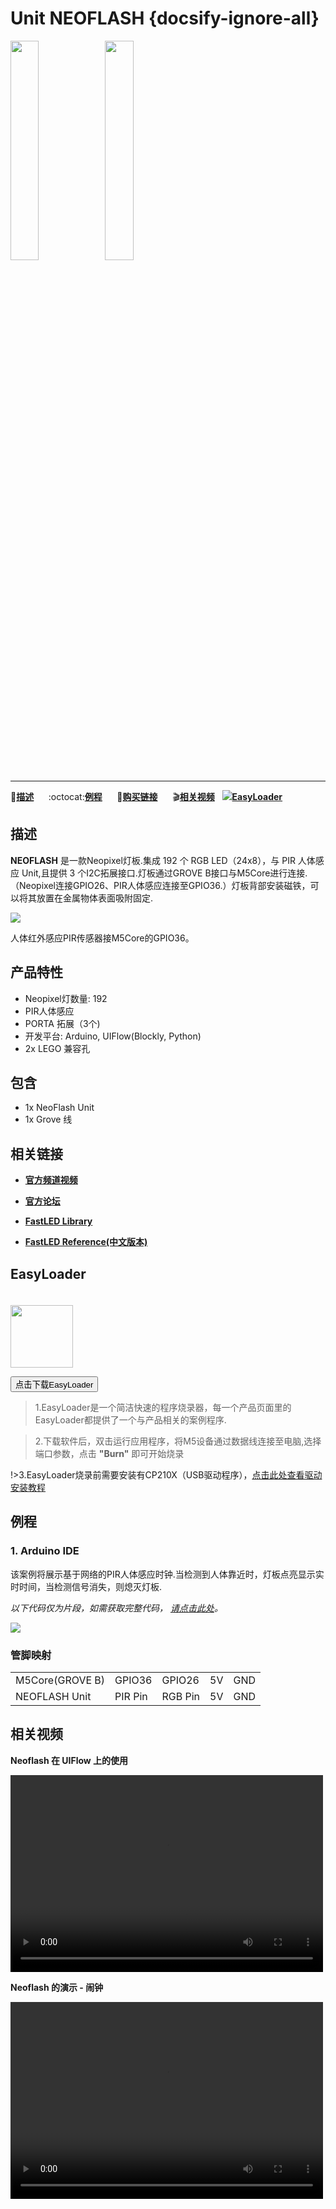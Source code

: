 # Unit NEOFLASH {docsify-ignore-all}

<img src="assets/img/product_pics/unit/unit_neoflash_01.png" width="30%" height="30%"><img src="assets/img/product_pics/unit/unit_neoflash_02.png" width="30%" height="30%">

***

:memo:**[描述](#描述)**&nbsp;&nbsp;&nbsp;&nbsp;&nbsp;&nbsp;:octocat:**[例程](#例程)**&nbsp;&nbsp;&nbsp;&nbsp;&nbsp;&nbsp;🛒**[购买链接](https://item.taobao.com/item.htm?spm=a1z10.3-c.w4002-1172588106.11.36da425eorzBcg&id=582828472414)**&nbsp;&nbsp;&nbsp;&nbsp;&nbsp;&nbsp;:clapper:**[相关视频](#相关视频)**&nbsp;&nbsp;&nbsp;<img src="https://m5stack.oss-cn-shenzhen.aliyuncs.com/image/EasyLoader_logo-min.jpg">**[EasyLoader](#EasyLoader)**

## 描述

**NEOFLASH** 是一款Neopixel灯板.集成 192 个 RGB LED（24x8），与 PIR 人体感应 Unit,且提供 3 个I2C拓展接口.灯板通过GROVE B接口与M5Core进行连接.（Neopixel连接GPIO26、PIR人体感应连接至GPIO36.）灯板背部安装磁铁，可以将其放置在金属物体表面吸附固定.

<img src="assets/img/product_pics/unit/unit_neoflash_03.png">

人体红外感应PIR传感器接M5Core的GPIO36。

## 产品特性

- Neopixel灯数量: 192
- PIR人体感应
- PORTA 拓展（3个)
- 开发平台: Arduino, UIFlow(Blockly, Python)
- 2x LEGO 兼容孔

## 包含

- 1x NeoFlash Unit
- 1x Grove 线

## 相关链接

- **[官方频道视频](https://i.youku.com/i/UNjE1ODA2MzE0OA==?spm=a2hzp.8253869.0.0)**

- **[官方论坛](http://forum.m5stack.com/)**

- **[FastLED Library](https://github.com/FastLED/FastLED/wiki/Overview)**

- **[FastLED Reference(中文版本)](http://www.taichi-maker.com/homepage/reference-index/arduino-library-index/fastled-library/)**


## EasyLoader

<img src="https://m5stack.oss-cn-shenzhen.aliyuncs.com/image/EasyLoader_logo.png" width="100px" style="margin-top:20px">

<a href="https://m5stack.oss-cn-shenzhen.aliyuncs.com/EasyLoader/Unit/EasyLoader_NEOFLASH.exe"><button type="button" class="btn btn-primary">点击下载EasyLoader</button></a>

>1.EasyLoader是一个简洁快速的程序烧录器，每一个产品页面里的EasyLoader都提供了一个与产品相关的案例程序.

>2.下载软件后，双击运行应用程序，将M5设备通过数据线连接至电脑,选择端口参数，点击 **"Burn"** 即可开始烧录

!>3.EasyLoader烧录前需要安装有CP210X（USB驱动程序），[点击此处查看驱动安装教程](zh_CN/related_documents/M5Burner#安装串口驱动)


## 例程

### 1. Arduino IDE

该案例将展示基于网络的PIR人体感应时钟.当检测到人体靠近时，灯板点亮显示实时时间，当检测信号消失，则熄灭灯板.

*以下代码仅为片段，如需获取完整代码， [请点击此处](https://github.com/m5stack/M5-ProductExampleCodes/tree/master/Unit/NEOPIXEL/Arduino)。*

<img src="assets/img/product_pics/unit/unit_example/NEOFLASH/example_unit_neoflash_01.png">

### 管脚映射

<table>
<tr><td>M5Core(GROVE B)</td><td>GPIO36</td><td>GPIO26</td><td>5V</td><td>GND</td></tr>
 <tr><td>NEOFLASH Unit</td><td>PIR Pin</td><td>RGB Pin</td><td>5V</td><td>GND</td></tr>
</table>

## 相关视频

**Neoflash 在 UIFlow 上的使用**

<video width="500" height="315" controls>
    <source src="https://m5stack.oss-cn-shenzhen.aliyuncs.com/video/%E6%95%99%E7%A8%8B/NeoFlash/E1%20-%20Neoflash%20%E4%BE%8B%E7%A8%8B%EF%BC%88UIFlow%20Tutorials%202%EF%BC%89.mp4" type="video/mp4">
</video>

**Neoflash 的演示 - 闹钟**

<video width="500" height="315" controls>
    <source src="https://m5stack.oss-cn-shenzhen.aliyuncs.com/video/Blog/Twitch201901/M5stack%20NeoFlash.mp4" type="video/mp4">
</video>
